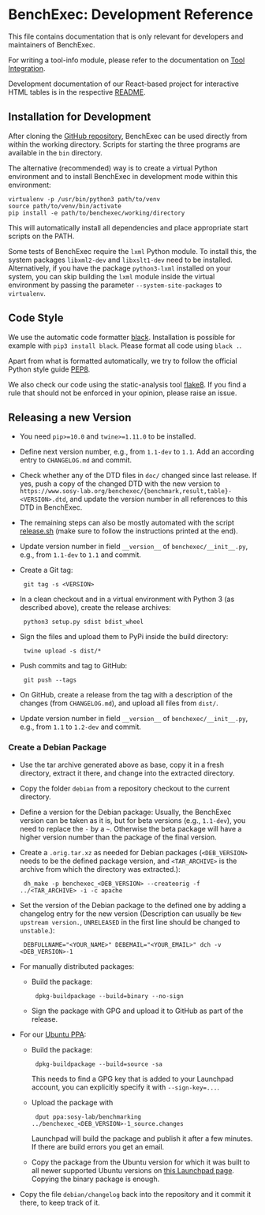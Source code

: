 <!--
This file is part of BenchExec, a framework for reliable benchmarking:
https://github.com/sosy-lab/benchexec

SPDX-FileCopyrightText: 2007-2020 Dirk Beyer <https://www.sosy-lab.org>

SPDX-License-Identifier: Apache-2.0
-->

# BenchExec: Development Reference

This file contains documentation that is only relevant for developers
and maintainers of BenchExec.

For writing a tool-info module, please refer to the documentation on
[Tool Integration](tool-integration.md).

Development documentation of our React-based project for interactive HTML tables
is in the respective [README](../benchexec/tablegenerator/react-table/README.md).


## Installation for Development

After cloning the [GitHub repository](https://github.com/sosy-lab/benchexec),
BenchExec can be used directly from within the working directory.
Scripts for starting the three programs are available in the `bin` directory.

The alternative (recommended) way is to create a virtual Python environment
and to install BenchExec in development mode within this environment:

    virtualenv -p /usr/bin/python3 path/to/venv
    source path/to/venv/bin/activate
    pip install -e path/to/benchexec/working/directory

This will automatically install all dependencies
and place appropriate start scripts on the PATH.

Some tests of BenchExec require the `lxml` Python module.
To install this, the system packages `libxml2-dev` and `libxslt1-dev` need to be installed.
Alternatively, if you have the package `python3-lxml` installed on your system,
you can skip building the `lxml` module inside the virtual environment
by passing the parameter `--system-site-packages` to `virtualenv`.


## Code Style

We use the automatic code formatter [black](https://github.com/python/black).
Installation is possible for example with `pip3 install black`.
Please format all code using `black .`.

Apart from what is formatted automatically,
we try to follow the official Python style guide [PEP8](https://www.python.org/dev/peps/pep-0008/).

We also check our code using the static-analysis tool [flake8](http://flake8.pycqa.org).
If you find a rule that should not be enforced in your opinion,
please raise an issue.


## Releasing a new Version

 * You need `pip>=10.0` and `twine>=1.11.0` to be installed.

 * Define next version number, e.g., from `1.1-dev` to `1.1`.
   Add an according entry to `CHANGELOG.md` and commit.

 * Check whether any of the DTD files in `doc/` changed since last release.
   If yes, push a copy of the changed DTD with the new version to
   `https://www.sosy-lab.org/benchexec/{benchmark,result,table}-<VERSION>.dtd`,
   and update the version number in all references to this DTD in BenchExec.

 * The remaining steps can also be mostly automated with the script
   [release.sh](https://github.com/sosy-lab/benchexec/blob/master/release.sh)
   (make sure to follow the instructions printed at the end).

 * Update version number in field `__version__` of `benchexec/__init__.py`,
   e.g., from `1.1-dev` to `1.1` and commit.

 * Create a Git tag:

        git tag -s <VERSION>

 * In a clean checkout and in a virtual environment with Python 3 (as described above),
   create the release archives:

        python3 setup.py sdist bdist_wheel

 * Sign the files and upload them to PyPi inside the build directory:

        twine upload -s dist/*

 * Push commits and tag to GitHub:

        git push --tags

 * On GitHub, create a release from the tag with a description of the changes
   (from `CHANGELOG.md`), and upload all files from `dist/`.

 * Update version number in field `__version__` of `benchexec/__init__.py`,
   e.g., from `1.1` to `1.2-dev` and commit.


### Create a Debian Package

 * Use the tar archive generated above as base, copy it in a fresh directory,
   extract it there, and change into the extracted directory.

 * Copy the folder `debian` from a repository checkout to the current directory.

 * Define a version for the Debian package: Usually, the BenchExec version
   can be taken as it is, but for beta versions (e.g., `1.1-dev`),
   you need to replace the `-` by a `~`. Otherwise the beta package
   will have a higher version number than the package of the final version.

 * Create a `.orig.tar.xz` as needed for Debian packages
   (`<DEB_VERSION>` needs to be the defined package version,
   and `<TAR_ARCHIVE>` is the archive from which the directory was extracted.):

        dh_make -p benchexec_<DEB_VERSION> --createorig -f ../<TAR_ARCHIVE> -i -c apache

 * Set the version of the Debian package to the defined one by adding
   a changelog entry for the new version
   (Description can usually be `New upstream version.`,
   `UNRELEASED` in the first line should be changed to `unstable`.):

        DEBFULLNAME="<YOUR_NAME>" DEBEMAIL="<YOUR_EMAIL>" dch -v <DEB_VERSION>-1

 * For manually distributed packages:
   * Build the package:

          dpkg-buildpackage --build=binary --no-sign

   * Sign the package with GPG and upload it to GitHub as part of the release.

 * For our [Ubuntu PPA](https://launchpad.net/~sosy-lab/+archive/ubuntu/benchmarking):
   * Build the package:

          dpkg-buildpackage --build=source -sa

     This needs to find a GPG key that is added to your Launchpad account, you can explicitly specify it with `--sign-key=...`.

   * Upload the package with

          dput ppa:sosy-lab/benchmarking ../benchexec_<DEB_VERSION>-1_source.changes

     Launchpad will build the package and publish it after a few minutes. If there are build errors you get an email.

   * Copy the package from the Ubuntu version for which it was built
     to all newer supported Ubuntu versions
     on [this Launchpad page](https://launchpad.net/%7Esosy-lab/+archive/ubuntu/benchmarking/+copy-packages).
     Copying the binary package is enough.

 * Copy the file `debian/changelog` back into the repository and it commit it there,
   to keep track of it.
